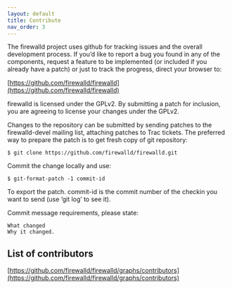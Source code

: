 ```yaml
---
layout: default
title: Contribute
nav_order: 3
---
```


The firewalld project uses github for tracking issues and the overall development process. If you’d like to report a bug you found in any of the components, request a feature to be implemented (or included if you already have a patch) or just to track the progress, direct your browser to:

[https://github.com/firewalld/firewalld](https://github.com/firewalld/firewalld)

firewalld is licensed under the GPLv2. By submitting a patch for inclusion, you are agreeing to license your changes under the GPLv2.

Changes to the repository can be submitted by sending patches to the firewalld-devel mailing list, attaching patches to Trac tickets. The preferred way to prepare the patch is to get fresh copy of git repository:

    $ git clone https://github.com/firewalld/firewalld.git

Commit the change locally and use:

    $ git-format-patch -1 commit-id

To export the patch. commit-id is the commit number of the checkin you want to send (use ‘git log’ to see it).

Commit message requirements, please state:

    What changed
    Why it changed.

## List of contributors

[https://github.com/firewalld/firewalld/graphs/contributors](https://github.com/firewalld/firewalld/graphs/contributors)
